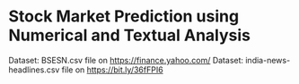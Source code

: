 # Stock Market Prediction using Numerical and Textual Analysis
Dataset: BSESN.csv file on https://finance.yahoo.com/
Dataset: india-news-headlines.csv file on https://bit.ly/36fFPI6